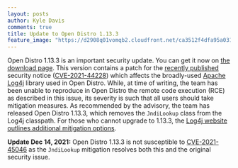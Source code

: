 ```yaml
---
layout: posts
author: Kyle Davis
comments: true
title: Update to Open Distro 1.13.3
feature_image: "https://d2908q01vomqb2.cloudfront.net/ca3512f4dfa95a03169c5a670a4c91a19b3077b4/2019/03/26/open_disto-elasticsearch-logo-800x400.jpg"
---
```


Open Distro 1.13.3 is an important security update. You can get it now on [the download page](/for-elasticsearch/downloads.html). This version contains a patch for the [recently published](https://www.lunasec.io/docs/blog/log4j-zero-day/) security notice ([CVE-2021-44228](https://nvd.nist.gov/vuln/detail/CVE-2021-44228)) which affects the broadly-used [Apache Log4j](https://logging.apache.org/log4j/2.x/) library used in Open Distro. While, at time of writing, the team has been unable to reproduce in Open Distro the remote code execution (RCE) as described in this issue, its severity is such that all users should take mitigation measures. As recommended by the advisory, the team has released Open Distro 1.13.3, which removes  the `JndiLookup` class from the Log4j classpath. For those who cannot upgrade to 1.13.3, the [Log4j website outlines additional mitigation options](https://logging.apache.org/log4j/2.x/).

**Update Dec 14, 2021:**
Open Distro 1.13.3 is not susceptible to [CVE-2021-45046](https://cve.mitre.org/cgi-bin/cvename.cgi?name=CVE-2021-45046) as the `JndiLookup`  mitigation resolves both this and the original security issue.

